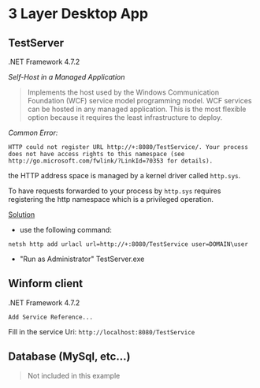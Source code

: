 # 3 Layer Desktop App

## TestServer

.NET Framework 4.7.2

*Self-Host in a Managed Application*

> Implements the host used by the Windows Communication Foundation (WCF) service model programming model.
> WCF services can be hosted in any managed application. This is the most flexible option because it requires the least infrastructure to deploy.

*Common Error:*

`HTTP could not register URL http://+:8080/TestService/. Your process does not have access rights to this namespace (see http://go.microsoft.com/fwlink/?LinkId=70353 for details).`

the HTTP address space is managed by a kernel driver called `http.sys`. 

To have requests forwarded to your process by `http.sys` requires registering the http namespace which is a privileged operation.

[Solution](https://stackoverflow.com/questions/8727293/http-could-not-register-url-http-8000-hellowcf-your-process-does-not-have)

* use the following command:

`netsh http add urlacl url=http://+:8080/TestService user=DOMAIN\user`

* "Run as Administrator" TestServer.exe

## Winform client

.NET Framework 4.7.2

`Add Service Reference...` 

Fill in the service Uri: `http://localhost:8080/TestService`

## Database (MySql, etc...)

> Not included in this example
